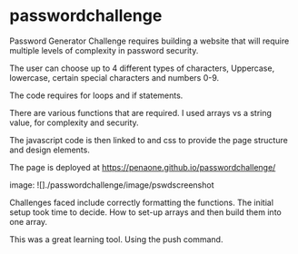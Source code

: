 # passwordchallenge

Password Generator Challenge requires building a website that will require
multiple levels of complexity in password security.

The  user can choose up to 4 different types of characters, Uppercase, lowercase, certain special characters and numbers
0-9.

The code requires for loops and if statements.

There are various functions that are required.
I used arrays vs a string value, for complexity and security.

The javascript code is then linked to <html> and css to provide the page structure and design elements.

The page is deployed at https://penaone.github.io/passwordchallenge/

image:
![]./passwordchallenge/image/pswdscreenshot

Challenges faced include correctly formatting the functions.
The initial setup took time to decide.
How to set-up arrays and then build them into one array.

This was a great learning tool. Using the push command.

